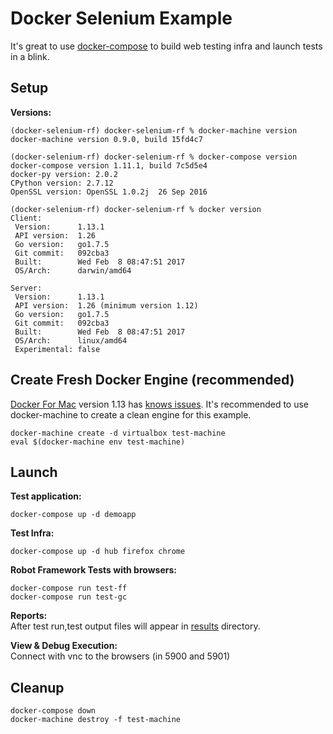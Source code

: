 # Docker Selenium Example

It's great to use [docker-compose](https://docs.docker.com/compose/) to build web testing infra and launch tests in a blink.

## Setup

**Versions:**
```
(docker-selenium-rf) docker-selenium-rf % docker-machine version
docker-machine version 0.9.0, build 15fd4c7

(docker-selenium-rf) docker-selenium-rf % docker-compose version
docker-compose version 1.11.1, build 7c5d5e4
docker-py version: 2.0.2
CPython version: 2.7.12
OpenSSL version: OpenSSL 1.0.2j  26 Sep 2016

(docker-selenium-rf) docker-selenium-rf % docker version
Client:
 Version:      1.13.1
 API version:  1.26
 Go version:   go1.7.5
 Git commit:   092cba3
 Built:        Wed Feb  8 08:47:51 2017
 OS/Arch:      darwin/amd64

Server:
 Version:      1.13.1
 API version:  1.26 (minimum version 1.12)
 Go version:   go1.7.5
 Git commit:   092cba3
 Built:        Wed Feb  8 08:47:51 2017
 OS/Arch:      linux/amd64
 Experimental: false
```

## Create Fresh Docker Engine (recommended)
[Docker For Mac](https://docs.docker.com/docker-for-mac/) version 1.13 has [knows issues](https://github.com/docker/docker/issues/25305).
It's recommended to use docker-machine to create a clean engine for this example.
```
docker-machine create -d virtualbox test-machine
eval $(docker-machine env test-machine)
```

## Launch

**Test application:**
```
docker-compose up -d demoapp
```

**Test Infra:**
```
docker-compose up -d hub firefox chrome
```

**Robot Framework Tests with browsers:**
```
docker-compose run test-ff
docker-compose run test-gc
```

**Reports:**  
After test run,test output files will appear in [results](results) directory.

**View & Debug Execution:**  
Connect with vnc to the browsers (in 5900 and 5901)

## Cleanup
```
docker-compose down
docker-machine destroy -f test-machine
```
